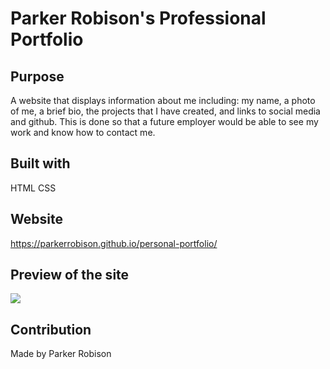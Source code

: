 # Parker Robison's Professional Portfolio

## Purpose
A website that displays information about me including: 
my name, a photo of me, a brief bio, the projects that I have created, and links to social media and github.
This is done so that a future employer would be able to see my work and know how to contact me.

## Built with 
HTML
CSS

## Website
https://parkerrobison.github.io/personal-portfolio/

## Preview of the site
![](images/personal-profile-img.JPG)
## Contribution
Made by Parker Robison
